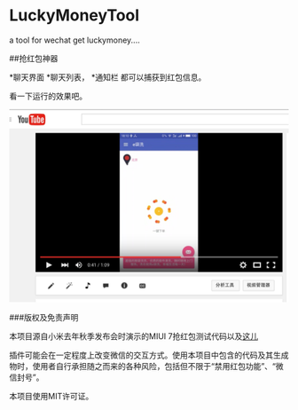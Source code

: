 # LuckyMoneyTool
a tool for wechat get luckymoney....

##抢红包神器

 *聊天界面
 *聊天列表，
 *通知栏
 都可以捕获到红包信息。
 
 看一下运行的效果吧。

[![App showcase](https://github.com/hpu-spring87/edaixi4scala/blob/master/edaixiscreenshot.png)](https://www.youtube.com/watch?v=kw7XBNEoAes&feature=youtu.be)

 

###版权及免责声明

本项目源自小米去年秋季发布会时演示的MIUI 7抢红包测试代码以及[这儿](https://github.com/geeeeeeeeek/WeChatLuckyMoney)

插件可能会在一定程度上改变微信的交互方式。使用本项目中包含的代码及其生成物时，使用者自行承担随之而来的各种风险，包括但不限于“禁用红包功能”、“微信封号”。

本项目使用MIT许可证。
